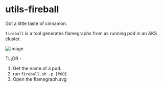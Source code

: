 # utils-fireball
Got a little taste of cinnamon. 

`fireball` is a tool generates flamegraphs from as running pod in an AKS cluster.

![image](https://user-images.githubusercontent.com/3240777/160172103-173cce56-1cd8-4984-91bf-810608a3633f.png)


TL;DR -

1. Get the name of a pod.
2. run `fireball.sh -p [POD]`
3. Open the flamegraph.svg
